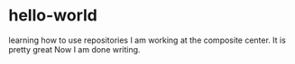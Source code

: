 # hello-world
learning how to use repositories
I am working at the composite center.  It is pretty great
Now I am done writing.
